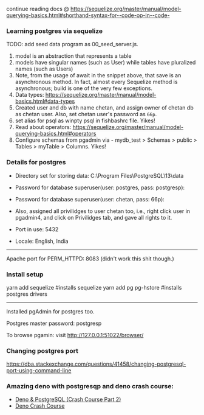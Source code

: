 continue reading docs @ https://sequelize.org/master/manual/model-querying-basics.html#shorthand-syntax-for--code-op-in--code-

### Learning postgres via sequelize

TODO: add seed data program as 00_seed_server.js.

1. model is an abstraction that represents a table
2. models have singular names (such as User) while tables have pluralized names (such as Users)
3. Note, from the usage of await in the snippet above, that save is an asynchronous method. In fact, almost every Sequelize method is asynchronous; build is one of the very few exceptions.
4. Data types: https://sequelize.org/master/manual/model-basics.html#data-types
5. Created user and db with name chetan, and assign owner of chetan db as chetan user. Also, set chetan user's password as `66p`.
6. set alias for psql as winpty psql in fishbashrc file. Yikes!
7. Read about operators: https://sequelize.org/master/manual/model-querying-basics.html#operators
8. Configure schemas from pgadmin via - mydb_test > Schemas > public > Tables > myTable > Columns. Yikes!

### Details for postgres

- Directory set for storing data:
  C:\Program Files\PostgreSQL\13\data

- Password for database superuser(user: postgres, pass: postgresp):
- Password for database superuser(user: chetan, pass: 66p):
- Also, assigned all privilidges to user chetan too, i.e., right click user in pgadmin4, and click on Privilidges tab, and gave all rights to it.

- Port in use:
  5432

- Locale:
  English, India

---

Apache port for PERM_HTTPD: 8083 (didn't work this shit though.)

### Install setup

yarn add sequelize #installs sequelize
yarn add pg pg-hstore #installs postgres drivers

---

Installed pgAdmin for postgres too.

Postgres master password: postgresp

To browse pgamin: visit http://127.0.0.1:51022/browser/

### Changing postgres port

https://dba.stackexchange.com/questions/41458/changing-postgresql-port-using-command-line

### Amazing deno with postgresqp and deno crash course:

- [Deno & PostgreSQL (Crash Course Part 2)](https://www.youtube.com/watch?v=KuaI6mphFNc)
- [Deno Crash Course](https://www.youtube.com/watch?v=NHHhiqwcfRM&t=1958s)
